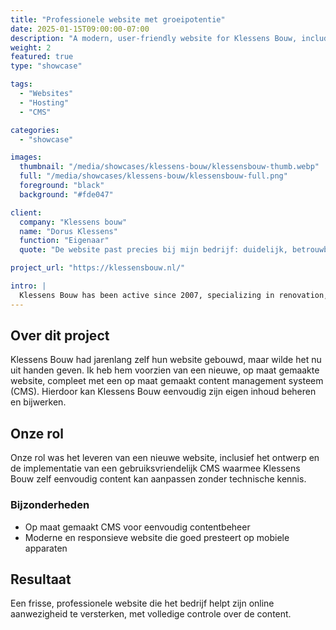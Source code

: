 ```yaml
---
title: "Professionele website met groeipotentie"
date: 2025-01-15T09:00:00-07:00
description: "A modern, user-friendly website for Klessens Bouw, including a custom CMS."
weight: 2
featured: true
type: "showcase"

tags:
  - "Websites"
  - "Hosting"
  - "CMS"

categories:
  - "showcase"

images:
  thumbnail: "/media/showcases/klessens-bouw/klessensbouw-thumb.webp"
  full: "/media/showcases/klessens-bouw/klessensbouw-full.png"
  foreground: "black"
  background: "#fde047"

client:
  company: "Klessens bouw"
  name: "Dorus Klessens"
  function: "Eigenaar"
  quote: "De website past precies bij mijn bedrijf: duidelijk, betrouwbaar en professioneel. Heel blij met de samenwerking en het eindresultaat!"

project_url: "https://klessensbouw.nl/"

intro: |
  Klessens Bouw has been active since 2007, specializing in renovation, construction, plastering, and general work for both individuals and businesses. From demolition to finishing touches – always with attention to detail and the client's wishes.
---
```


## Over dit project

Klessens Bouw had jarenlang zelf hun website gebouwd, maar wilde het nu uit handen geven. Ik heb hem voorzien van een nieuwe, op maat gemaakte website, compleet met een op maat gemaakt content management systeem (CMS). Hierdoor kan Klessens Bouw eenvoudig zijn eigen inhoud beheren en bijwerken.

## Onze rol

Onze rol was het leveren van een nieuwe website, inclusief het ontwerp en de implementatie van een gebruiksvriendelijk CMS waarmee Klessens Bouw zelf eenvoudig content kan aanpassen zonder technische kennis.

### Bijzonderheden

  * Op maat gemaakt CMS voor eenvoudig contentbeheer
  * Moderne en responsieve website die goed presteert op mobiele apparaten

## Resultaat

Een frisse, professionele website die het bedrijf helpt zijn online aanwezigheid te versterken, met volledige controle over de content.

